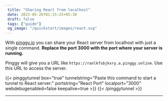 ```yaml
---
 title: "Sharing React from localhost" 
 date: 2023-05-26T01:15:25+05:30 
 draft: false 
 tags: ["guide"]
 og_image: "/quickstart/images/react.svg"
---
```


With [pinggy.io](https://pinggy.io) you can share your React server from localhost with just a single command. **Replace the port 3000 with the port where your server is running.**

Pinggy will give you a URL like `https://ranlkfsbjkxry.a.pinggy.online`. Use this URL to access the server.

{{< pinggytunnel box="true" tunnelstring="Paste this command to start a tunnel to React server:" portstring="React Port" localport="3000" webdebugenabled=false keepalive=true >}}
{{< /pinggytunnel >}}

<hr>
